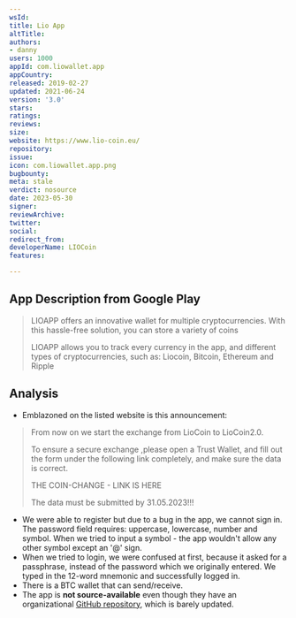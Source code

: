 ```yaml
---
wsId: 
title: Lio App
altTitle: 
authors:
- danny 
users: 1000
appId: com.liowallet.app
appCountry: 
released: 2019-02-27
updated: 2021-06-24
version: '3.0'
stars: 
ratings: 
reviews: 
size: 
website: https://www.lio-coin.eu/
repository: 
issue: 
icon: com.liowallet.app.png
bugbounty: 
meta: stale
verdict: nosource
date: 2023-05-30
signer: 
reviewArchive: 
twitter: 
social: 
redirect_from: 
developerName: LIOCoin
features: 

---
```


## App Description from Google Play 

> LIOAPP offers an innovative wallet for multiple cryptocurrencies. With this hassle-free solution, you can store a variety of coins
>
> LIOAPP allows you to track every currency in the app, and different types of cryptocurrencies, such as: Liocoin, Bitcoin, Ethereum and Ripple

## Analysis 

- Emblazoned on the listed website is this announcement: 

> From now on we start the exchange from LioCoin to LioCoin2.0.
>
> To ensure a secure exchange ,please open a Trust Wallet, and fill out the form under the following link completely, and make sure the data is correct.
>
> THE COIN-CHANGE - LINK IS HERE
>
> The data must be submitted by 31.05.2023!!!

- We were able to register but due to a bug in the app, we cannot sign in. The password field requires: uppercase, lowercase, number and symbol. When we tried to input a symbol - the app wouldn't allow any other symbol except an '@' sign. 
- When we tried to login, we were confused at first, because it asked for a passphrase, instead of the password which we originally entered. We typed in the 12-word mnemonic and successfully logged in.
- There is a BTC wallet that can send/receive. 
- The app is **not source-available** even though they have an organizational [GitHub repository](https://github.com/liocoin/liocoin001), which is barely updated.



